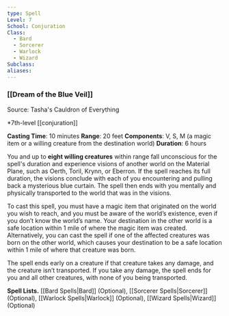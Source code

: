 ```yaml
---
type: Spell
Level: 7
School: Conjuration
Class:
  - Bard
  - Sorcerer
  - Warlock
  - Wizard
Subclass:
aliases:
---
```

### [[Dream of the Blue Veil]]

Source: Tasha's Cauldron of Everything

*7th-level [[conjuration]]

**Casting Time**: 10 minutes
**Range**: 20 feet
**Components**: V, S, M (a magic item or a willing creature from the destination world)
**Duration**: 6 hours

You and up to **eight willing creatures** within range fall unconscious for the spell's duration and experience visions of another world on the Material Plane, such as Oerth, Toril, Krynn, or Eberron. If the spell reaches its full duration, the visions conclude with each of you encountering and pulling back a mysterious blue curtain. The spell then ends with you mentally and physically transported to the world that was in the visions.

To cast this spell, you must have a magic item that originated on the world you wish to reach, and you must be aware of the world’s existence, even if you don’t know the world’s name. Your destination in the other world is a safe location within 1 mile of where the magic item was created. Alternatively, you can cast the spell if one of the affected creatures was born on the other world, which causes your destination to be a safe location within 1 mile of where that creature was born.

The spell ends early on a creature if that creature takes any damage, and the creature isn’t transported. If you take any damage, the spell ends for you and all other creatures, with none of you being transported.

**Spell Lists.** [[Bard Spells|Bard]] (Optional), [[Sorcerer Spells|Sorcerer]] (Optional), [[Warlock Spells|Warlock]] (Optional), [[Wizard Spells|Wizard]] (Optional) 